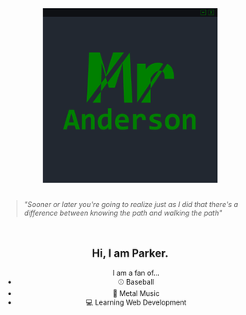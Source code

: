 <div align="center">
    <a href="">
        <img src="Banner.png" alt="Banner" height="350" width="350">
    </a>
</div>
<br />

> *"Sooner or later you're going to realize just as I did that there's a difference between knowing the path and walking the path"*

<br />
<div align="center"> 
    <h2>Hi, I am Parker.</h2>
    <ul> I am a fan of...
        <li>⚾ Baseball</li>
        <li>🎸 Metal Music</li>
        <li>💻 Learning Web Development</li>
    </ul>
</div>

